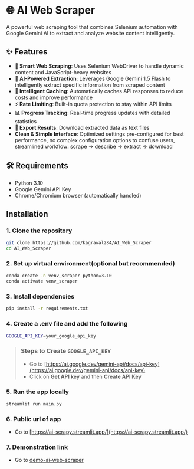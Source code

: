 # 🌐 AI Web Scraper

A powerful web scraping tool that combines Selenium automation with Google Gemini AI to extract and analyze website content intelligently.

## ✨ Features

- **🚀 Smart Web Scraping**: Uses Selenium WebDriver to handle dynamic content and JavaScript-heavy websites
- **🧠 AI-Powered Extraction**: Leverages Google Gemini 1.5 Flash to intelligently extract specific information from scraped content
- **💾 Intelligent Caching**: Automatically caches API responses to reduce costs and improve performance
- **⚡ Rate Limiting**: Built-in quota protection to stay within API limits
- **📊 Progress Tracking**: Real-time progress updates with detailed statistics
- **💾 Export Results**: Download extracted data as text files
- **Clean & Simple Interface**: Optimized settings pre-configured for best performance, no complex configuration options to confuse users, streamlined workflow: scrape → describe → extract → download

## 🛠️ Requirements

- Python 3.10
- Google Gemini API Key
- Chrome/Chromium browser (automatically handled)

## Installation

### 1. Clone the repository

```bash
git clone https://github.com/kagrawal284/AI_Web_Scraper
cd AI_Web_Scraper
```

### 2. Set up virtual environment(optional but recommended)

```bash
conda create -n venv_scraper python=3.10
conda activate venv_scraper
```

### 3. Install dependencies

```bash
pip install -r requirements.txt
```

### 4. Create a .env file and add the following

```bash
GOOGLE_API_KEY=your_google_api_key

```

> ### Steps to Create `GOOGLE_API_KEY`
>
> - Go to [https://ai.google.dev/gemini-api/docs/api-key](https://ai.google.dev/gemini-api/docs/api-key)
> - Click on **Get API key** and then **Create API Key**

### 5. Run the app locally

```bash
streamlit run main.py
```

### 6. Public url of app

- Go to [https://ai-scrapy.streamlit.app/](https://ai-scrapy.streamlit.app/)

### 7. Demonstration link

- Go to [demo-ai-web-scraper](https://drive.google.com/file/d/1HXkd2KAJW4iD2RaIfBY3MEVto7rxLlUm/view?usp=sharing)
